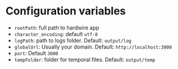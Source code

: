 Configuration variables
=======================

- `rootPath`: full path to hardwire app
- `character_encoding`: default `utf-8`
- `logPath`: path to logs folder. Default: `output/log`
- `globalUrl`: Usually your domain. Default: `http://localhost:3000`
- `port`: Default `3000`
- `tempFolder`: folder for temporal files. Default: `output/temp`